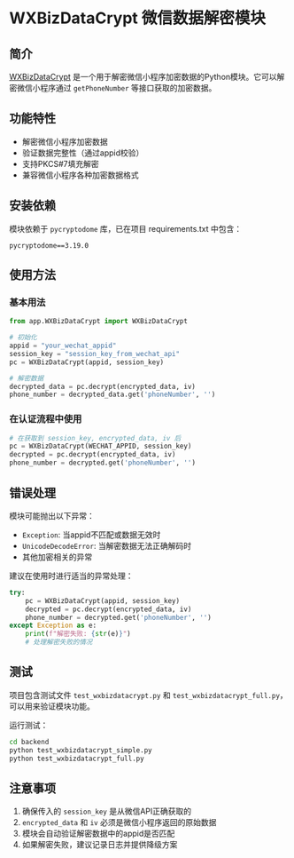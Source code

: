 # WXBizDataCrypt 微信数据解密模块

## 简介

[WXBizDataCrypt](file:///Users/anzhi/viagra/backend/app/routers/auth.py#L155-L169) 是一个用于解密微信小程序加密数据的Python模块。它可以解密微信小程序通过 `getPhoneNumber` 等接口获取的加密数据。

## 功能特性

- 解密微信小程序加密数据
- 验证数据完整性（通过appid校验）
- 支持PKCS#7填充解密
- 兼容微信小程序各种加密数据格式

## 安装依赖

模块依赖于 `pycryptodome` 库，已在项目 requirements.txt 中包含：

```
pycryptodome==3.19.0
```

## 使用方法

### 基本用法

```python
from app.WXBizDataCrypt import WXBizDataCrypt

# 初始化
appid = "your_wechat_appid"
session_key = "session_key_from_wechat_api"
pc = WXBizDataCrypt(appid, session_key)

# 解密数据
decrypted_data = pc.decrypt(encrypted_data, iv)
phone_number = decrypted_data.get('phoneNumber', '')
```

### 在认证流程中使用

```python
# 在获取到 session_key, encrypted_data, iv 后
pc = WXBizDataCrypt(WECHAT_APPID, session_key)
decrypted = pc.decrypt(encrypted_data, iv)
phone_number = decrypted.get('phoneNumber', '')
```

## 错误处理

模块可能抛出以下异常：

- `Exception`: 当appid不匹配或数据无效时
- `UnicodeDecodeError`: 当解密数据无法正确解码时
- 其他加密相关的异常

建议在使用时进行适当的异常处理：

```python
try:
    pc = WXBizDataCrypt(appid, session_key)
    decrypted = pc.decrypt(encrypted_data, iv)
    phone_number = decrypted.get('phoneNumber', '')
except Exception as e:
    print(f"解密失败: {str(e)}")
    # 处理解密失败的情况
```

## 测试

项目包含测试文件 `test_wxbizdatacrypt.py` 和 `test_wxbizdatacrypt_full.py`，可以用来验证模块功能。

运行测试：
```bash
cd backend
python test_wxbizdatacrypt_simple.py
python test_wxbizdatacrypt_full.py
```

## 注意事项

1. 确保传入的 `session_key` 是从微信API正确获取的
2. `encrypted_data` 和 `iv` 必须是微信小程序返回的原始数据
3. 模块会自动验证解密数据中的appid是否匹配
4. 如果解密失败，建议记录日志并提供降级方案